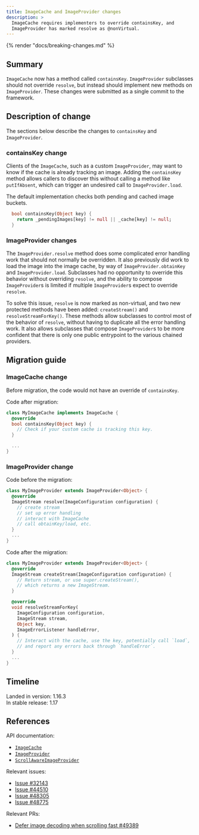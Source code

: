 ```yaml
---
title: ImageCache and ImageProvider changes
description: >
  ImageCache requires implementers to override containsKey, and
  ImageProvider has marked resolve as @nonVirtual.
---
```


{% render "docs/breaking-changes.md" %}

## Summary

`ImageCache` now has a method called `containsKey`.
`ImageProvider` subclasses should not override `resolve`,
but instead should implement new methods on `ImageProvider`.
These changes were submitted as a single commit to the framework.

## Description of change

The sections below describe the changes to `containsKey`
and `ImageProvider`.

### containsKey change

Clients of the `ImageCache`, such as a custom `ImageProvider`,
may want to know if the cache is already tracking an image.
Adding the `containsKey` method allows callers to discover
this without calling a method like `putIfAbsent`,
which can trigger an undesired call to `ImageProvider.load`.

The default implementation checks both pending and cached
image buckets.

```dart
  bool containsKey(Object key) {
    return _pendingImages[key] != null || _cache[key] != null;
  }
```

### ImageProvider changes

The `ImageProvider.resolve` method does some complicated
error handling work that should not normally be overridden.
It also previously did work to load the image into the
image cache, by way of `ImageProvider.obtainKey` and
`ImageProvider.load`. Subclasses had no opportunity to
override this behavior without overriding `resolve`,
and the ability to compose `ImageProvider`s is limited
if multiple `ImageProvider`s expect to override `resolve`.

To solve this issue, `resolve` is now marked as non-virtual,
and two new protected methods have been added: `createStream()`
and `resolveStreamForKey()`.
These methods allow subclasses to control most of the behavior
of `resolve`, without having to duplicate all the error handling work.
It also allows subclasses that compose `ImageProvider`s
to be more confident that there is only one public entrypoint
to the various chained providers.

## Migration guide

### ImageCache change

Before migration, the code would not have an override of `containsKey`.

Code after migration:

```dart
class MyImageCache implements ImageCache {
  @override
  bool containsKey(Object key) {
    // Check if your custom cache is tracking this key.
  }

  ...
}
```

### ImageProvider change

Code before the migration:

```dart
class MyImageProvider extends ImageProvider<Object> {
  @override
  ImageStream resolve(ImageConfiguration configuration) {
    // create stream
    // set up error handling
    // interact with ImageCache
    // call obtainKey/load, etc.
  }
  ...
}
```

Code after the migration:

```dart
class MyImageProvider extends ImageProvider<Object> {
  @override
  ImageStream createStream(ImageConfiguration configuration) {
    // Return stream, or use super.createStream(),
    // which returns a new ImageStream.
  }

  @override
  void resolveStreamForKey(
    ImageConfiguration configuration,
    ImageStream stream,
    Object key,
    ImageErrorListener handleError,
  ) {
    // Interact with the cache, use the key, potentially call `load`,
    // and report any errors back through `handleError`.
  }
  ...
}

```

## Timeline

Landed in version: 1.16.3<br>
In stable release: 1.17

## References

API documentation:

* [`ImageCache`][]
* [`ImageProvider`][]
* [`ScrollAwareImageProvider`][]

Relevant issues:

* [Issue #32143][]
* [Issue #44510][]
* [Issue #48305][]
* [Issue #48775][]

Relevant PRs:

* [Defer image decoding when scrolling fast #49389][]

[`ImageCache`]: {{site.api}}/flutter/painting/ImageCache-class.html
[`ImageProvider`]: {{site.api}}/flutter/painting/ImageProvider-class.html
[`ScrollAwareImageProvider`]: {{site.api}}/flutter/widgets/ScrollAwareImageProvider-class.html
[Issue #32143]: {{site.repo.flutter}}/issues/32143
[Issue #44510]: {{site.repo.flutter}}/issues/44510
[Issue #48305]: {{site.repo.flutter}}/issues/48305
[Issue #48775]: {{site.repo.flutter}}/issues/48775
[Defer image decoding when scrolling fast #49389]: {{site.repo.flutter}}/pull/49389
